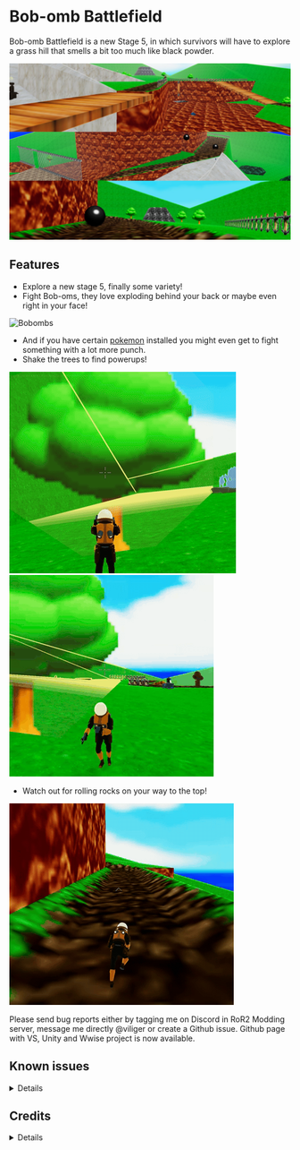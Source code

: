 # Bob-omb Battlefield
Bob-omb Battlefield is a new Stage 5, in which survivors will have to explore a grass hill that smells a bit too much like black powder.  

![Example Screenshot](https://raw.githubusercontent.com/viliger2/RoR2_BobombBattlefield/main/Images/screenshot.jpg)
## Features

* Explore a new stage 5, finally some variety!
* Fight Bob-oms, they love exploding behind your back or maybe even right in your face!

![Bobombs](https://raw.githubusercontent.com/viliger2/RoR2_BobombBattlefield/main/Images/Bobombs.gif)

* And if you have certain [pokemon](https://thunderstore.io/package/TheTimesweeper/Regigigas/) installed you might even get to fight something with a lot more punch.
* Shake the trees to find powerups!

![Coin](https://raw.githubusercontent.com/viliger2/RoR2_BobombBattlefield/main/Images/Coin.gif) ![OneUp](https://raw.githubusercontent.com/viliger2/RoR2_BobombBattlefield/main/Images/OneUp.gif)

* Watch out for rolling rocks on your way to the top!

![RollingRocks](https://raw.githubusercontent.com/viliger2/RoR2_BobombBattlefield/main/Images/RollingRock.gif)

Please send bug reports either by tagging me on Discord in RoR2 Modding server, message me directly @viliger or create a Github issue. Github page with VS, Unity and Wwise project is now available.

## Known issues
<details>

  * <s>Stage lacks proper diorama</s>.
  * Rolling rocks are laggy\stuttery for network clients.
</details>

## Credits
<details>

  * Pretty much entire thing - Super Mario 64, property of Nintendo
  * [RandomlyAwesome](https://thunderstore.io/package/RandomlyAwesome/) - for providing initial Bobomb EntityState script.
  * [FORCED_REASSEMBLY](https://thunderstore.io/package/Forced_Reassembly/) - for idea to use Regigigas as a template for King Bobomb. Oops, spoilers.
  * [rob](https://thunderstore.io/package/rob_gaming/) and [TheTimesweeper](https://thunderstore.io/package/TheTimesweeper/) - for creating and maintaining Regigigas.
  * Tree shadow script - https://www.reddit.com/r/Unity3D/comments/c31gwd/a_very_simple_shadow_casting_solution_for_mobile/
</details>